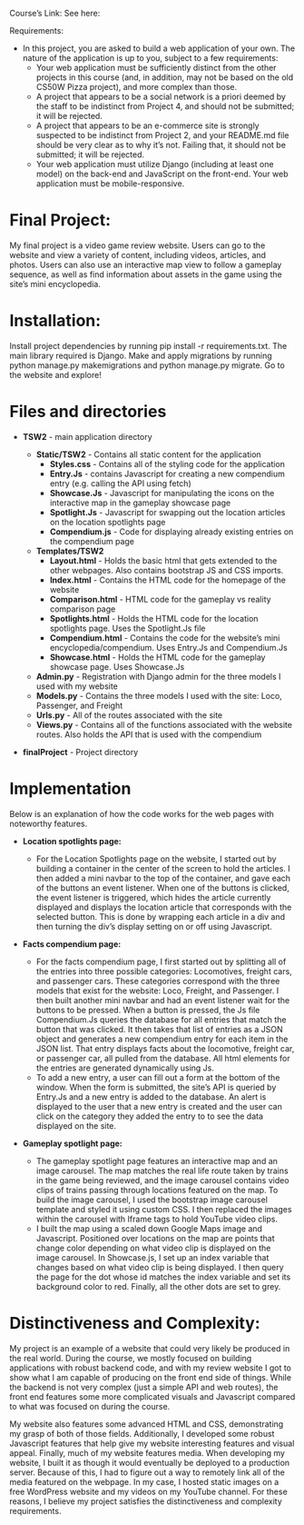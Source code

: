 Course’s Link:
	See here:

Requirements:
* In this project, you are asked to build a web application of your own. The nature of the application is up to you, subject to a few requirements:
  * Your web application must be sufficiently distinct from the other projects in this course (and, in addition, may not be based   on the old CS50W Pizza project), and more complex than those.
  * A project that appears to be a social network is a priori deemed by the staff to be indistinct from Project 4, and should not   be submitted; it will be rejected.
  * A project that appears to be an e-commerce site is strongly suspected to be indistinct from Project 2, and your README.md file    should be very clear as to why it’s not. Failing that, it should not be submitted; it will be rejected.
  * Your web application must utilize Django (including at least one model) on the back-end and JavaScript on the front-end.
  Your web application must be mobile-responsive.

# **Final Project:**
My final project is a video game review website. Users can go to the website and view a variety of content, including videos, articles, and photos. Users can also use an interactive map view to follow a gameplay sequence, as well as find information about assets in the game using the site’s mini encyclopedia.
 
# **Installation:**
Install project dependencies by running pip install -r requirements.txt. The main library required is Django.
Make and apply migrations by running python manage.py makemigrations and python manage.py migrate.
Go to the website and explore!
 
# **Files and directories**
* **TSW2** - main application directory
  * **Static/TSW2** - Contains all static content for the application
    * **Styles.css** - Contains all of the styling code for the application
    * **Entry.Js** - contains Javascript for creating a new compendium entry (e.g. calling the API using fetch)
    * **Showcase.Js** - Javascript for manipulating the icons on the interactive map in the gameplay showcase page
    * **Spotlight.Js** - Javascript for swapping out the location articles on the location spotlights page
    * **Compendium.js** - Code for displaying already existing entries on the compendium page
  * **Templates/TSW2**
    * **Layout.html** - Holds the basic html that gets extended to the other webpages. Also contains bootstrap JS and CSS imports.
    * **Index.html** - Contains the HTML code for the homepage of the website
    * **Comparison.html** - HTML code for the gameplay vs reality comparison page 
    * **Spotlights.html** - Holds the HTML code for the location spotlights page. Uses the Spotlight.Js file
    * **Compendium.html** - Contains the code for the website’s mini encyclopedia/compendium. Uses Entry.Js and Compendium.Js
    * **Showcase.html** - Holds the HTML code for the gameplay showcase page. Uses Showcase.Js  
  * **Admin.py** - Registration with Django admin for the three models I used with my website
  * **Models.py** - Contains the three models I used with the site: Loco, Passenger, and Freight 
  * **Urls.py** - All of the routes associated with the site 
  * **Views.py** - Contains all of the functions associated with the website routes. Also holds the API that is used with the       compendium

* **finalProject** - Project directory

# **Implementation**
Below is an explanation of how the code works for the web pages with noteworthy features.

* **Location spotlights page:**
  * For the Location Spotlights page on the website, I started out by building a container in the center of the screen to hold the  articles. I then added a mini navbar to the top of the container, and gave each of the buttons an event listener. When one of the  buttons is clicked, the event listener is triggered, which hides the article currently displayed and displays the location article that corresponds with the selected button. This is done by wrapping each article in a div and then turning the div’s display setting on or off using Javascript.

* **Facts compendium page:**
  * For the facts compendium page, I first started out by splitting all of the entries into three possible categories: Locomotives, freight cars, and passenger cars. These categories correspond with the three models that exist for the website: Loco, Freight, and Passenger. I then built another mini navbar and had an event listener wait for the buttons to be pressed. When a button is pressed, the Js file Compendium.Js queries the database for all entries that match the button that was clicked. It then takes that list of entries as a JSON object and generates a new compendium entry for each item in the JSON list. That entry displays facts about the locomotive, freight car, or passenger car, all pulled from the database. All html elements for the entries are generated dynamically using Js.
  * To add a new entry, a user can fill out a form at the bottom of the window. When the form is submitted, the site’s API is queried by Entry.Js and a new entry is added to the database. An alert is displayed to the user that a new entry is created and the user can click on the category they added the entry to to see the data displayed on the site.

* **Gameplay spotlight page:**
  * The gameplay spotlight page features an interactive map and an image carousel. The map matches the real life route taken by trains in the game being reviewed, and the image carousel contains video clips of trains passing through locations featured on the map. To build the image carousel, I used the bootstrap image carousel template and styled it using custom CSS. I then replaced the images within the carousel with Iframe tags to hold YouTube video clips. 
  * I built the map using a scaled down Google Maps image and Javascript. Positioned over locations on the map are points that change color depending on what video clip is displayed on the image carousel. In Showcase.js, I set up an index variable that changes based on what video clip is being displayed. I then query the page for the dot whose id matches the index variable and set its background color to red. Finally, all the other dots are set to grey.

# **Distinctiveness and Complexity:**

My project is an example of a website that could very likely be produced in the real world. During the course, we mostly focused on building applications with robust backend code, and with my review website I got to show what I am capable of producing on the front end side of things. While the backend is not very complex (just a simple API and web routes), the front end features some more complicated visuals and Javascript compared to what was focused on during the course. 

My website also features some advanced HTML and CSS, demonstrating my grasp of both of those fields. Additionally, I developed some robust Javascript features that help give my website interesting features and visual appeal. Finally, much of my website features media. When developing my website, I built it as though it would eventually be deployed to a production server. Because of this, I had to figure out a way to remotely link all of the media featured on the webpage. In my case, I hosted static images on a free WordPress website and my videos on my YouTube channel. For these reasons, I believe my project satisfies the distinctiveness and complexity requirements.


